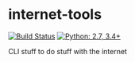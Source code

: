 # internet-tools

[![Build Status](https://travis-ci.org/hugovk/internet-tools.svg?branch=master)](https://travis-ci.org/hugovk/internet-tools)
[![Python: 2.7, 3.4+](https://img.shields.io/badge/python-2.7,_3.4+-blue.svg)](https://www.python.org/downloads/)


CLI stuff to do stuff with the internet

